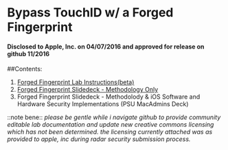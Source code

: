 # Bypass TouchID w/ a Forged Fingerprint
#### Disclosed to Apple, Inc. on 04/07/2016 and approved for release on github 11/2016

##Contents:
1. [Forged Fingerprint Lab Instructions(beta)](https://github.com/ivydigitalstorm/BypassTouchID/tree/master/Bypass_TouchID_Lab)
1. [Forged Fingerprint Slidedeck - Methodology Only](https://github.com/ivydigitalstorm/BypassTouchID/blob/master/_WS02-01-Bypass_Touch_ID_With_A_Forged_Fingerprint_-_Ivy_Thomas.pdf)
1. Forged Fingerprint Slidedeck - Methodolody & iOS Software and Hardware Security Implementations (PSU MacAdmins Deck)

::note bene::
*please be gentle while i navigate github to provide community editable lab documentation and update new creative commons licensing which has not been determined. the licensing currently attached was as provided to apple, inc during radar security submission process.*

